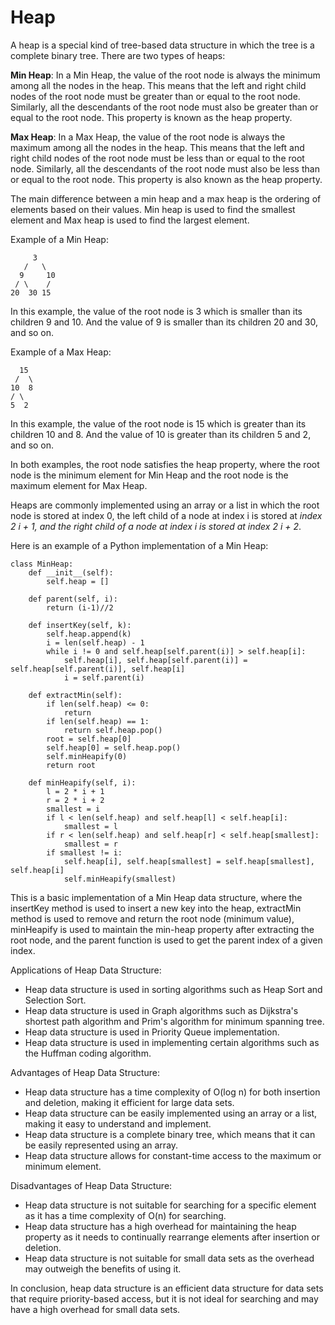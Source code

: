 
# Heap

A heap is a special kind of tree-based data structure in which the tree is a complete binary tree. There are two types of heaps:

**Min Heap**: In a Min Heap, the value of the root node is always the minimum among all the nodes in the heap. This means that the left and right child nodes of the root node must be greater than or equal to the root node. Similarly, all the descendants of the root node must also be greater than or equal to the root node. This property is known as the heap property.

**Max Heap**: In a Max Heap, the value of the root node is always the maximum among all the nodes in the heap. This means that the left and right child nodes of the root node must be less than or equal to the root node. Similarly, all the descendants of the root node must also be less than or equal to the root node. This property is also known as the heap property.

The main difference between a min heap and a max heap is the ordering of elements based on their values. Min heap is used to find the smallest element and Max heap is used to find the largest element.

Example of a Min Heap:

         3
       /   \
      9     10
     / \    /
    20  30 15

In this example, the value of the root node is 3 which is smaller than its children 9 and 10. And the value of 9 is smaller than its children 20 and 30, and so on.

Example of a Max Heap:

      15
     /  \
    10  8
    / \
    5  2

In this example, the value of the root node is 15 which is greater than its children 10 and 8. And the value of 10 is greater than its children 5 and 2, and so on.

In both examples, the root node satisfies the heap property, where the root node is the minimum element for Min Heap and the root node is the maximum element for Max Heap.

Heaps are commonly implemented using an array or a list in which the root node is stored at index 0, the left child of a node at index i is stored at *index 2 i + 1, and the right child of a node at index i is stored at index 2 i + 2*.

Here is an example of a Python implementation of a Min Heap:

    class MinHeap:
        def __init__(self):
            self.heap = []

        def parent(self, i):
            return (i-1)//2

        def insertKey(self, k):
            self.heap.append(k)
            i = len(self.heap) - 1
            while i != 0 and self.heap[self.parent(i)] > self.heap[i]:
                self.heap[i], self.heap[self.parent(i)] = self.heap[self.parent(i)], self.heap[i]
                i = self.parent(i)

        def extractMin(self):
            if len(self.heap) <= 0:
                return
            if len(self.heap) == 1:
                return self.heap.pop()
            root = self.heap[0]
            self.heap[0] = self.heap.pop()
            self.minHeapify(0)
            return root

        def minHeapify(self, i):
            l = 2 * i + 1
            r = 2 * i + 2
            smallest = i
            if l < len(self.heap) and self.heap[l] < self.heap[i]:
                smallest = l
            if r < len(self.heap) and self.heap[r] < self.heap[smallest]:
                smallest = r
            if smallest != i:
                self.heap[i], self.heap[smallest] = self.heap[smallest], self.heap[i]
                self.minHeapify(smallest)

This is a basic implementation of a Min Heap data structure, where the insertKey method is used to insert a new key into the heap, extractMin method is used to remove and return the root node (minimum value), minHeapify is used to maintain the min-heap property after extracting the root node, and the parent function is used to get the parent index of a given index.

Applications of Heap Data Structure:

- Heap data structure is used in sorting algorithms such as Heap Sort and Selection Sort.
- Heap data structure is used in Graph algorithms such as Dijkstra's shortest path algorithm and Prim's algorithm for minimum spanning tree.
- Heap data structure is used in Priority Queue implementation.
- Heap data structure is used in implementing certain algorithms such as the Huffman coding algorithm.

Advantages of Heap Data Structure:

- Heap data structure has a time complexity of O(log n) for both insertion and deletion, making it efficient for large data sets.
- Heap data structure can be easily implemented using an array or a list, making it easy to understand and implement.
- Heap data structure is a complete binary tree, which means that it can be easily represented using an array.
- Heap data structure allows for constant-time access to the maximum or minimum element.

Disadvantages of Heap Data Structure:

- Heap data structure is not suitable for searching for a specific element as it has a time complexity of O(n) for searching.
- Heap data structure has a high overhead for maintaining the heap property as it needs to continually rearrange elements after insertion or deletion.
- Heap data structure is not suitable for small data sets as the overhead may outweigh the benefits of using it.

In conclusion, heap data structure is an efficient data structure for data sets that require priority-based access, but it is not ideal for searching and may have a high overhead for small data sets.
